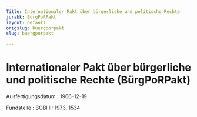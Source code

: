 ```yaml
---
Title: Internationaler Pakt über bürgerliche und politische Rechte
jurabk: BürgPoRPakt
layout: default
origslug: buergporpakt
slug: buergporpakt

---
```


# Internationaler Pakt über bürgerliche und politische Rechte (BürgPoRPakt)

Ausfertigungsdatum
:   1966-12-19

Fundstelle
:   BGBl II: 1973, 1534


